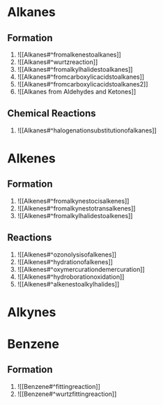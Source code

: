 # Alkanes

## Formation

1. ![[Alkanes#^fromalkenestoalkanes]]
2. ![[Alkanes#^wurtzreaction]]
3.  ![[Alkanes#^fromalkylhalidestoalkanes]]
4.  ![[Alkanes#^fromcarboxylicacidstoalkanes]]
 5. ![[Alkanes#^fromcarboxylicacidstoalkanes2]]
 6. ![[Alkanes from Aldehydes and Ketones]]

## Chemical Reactions

1. ![[Alkanes#^halogenationsubstitutionofalkanes]]
# Alkenes
## Formation

1.  ![[Alkenes#^fromalkynestocisalkenes]]
2. ![[Alkenes#^fromalkynestotransalkenes]]
3. ![[Alkenes#^fromalkylhalidestoalkenes]]
## Reactions 

1. ![[Alkenes#^ozonolysisofalkenes]]
2. ![[Alkenes#^hydrationofalkenes]]
3. ![[Alkenes#^oxymercurationdemercuration]]
4. ![[Alkenes#^hydroborationoxidation]]
5. ![[Alkenes#^alkenestoalkylhalides]]


# Alkynes

# Benzene
## Formation

1. ![[Benzene#^fittingreaction]]
2. ![[Benzene#^wurtzfittingreaction]]
